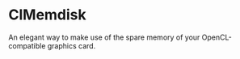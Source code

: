 # ClMemdisk
An elegant way to make use of the spare memory of your OpenCL-compatible graphics card.

